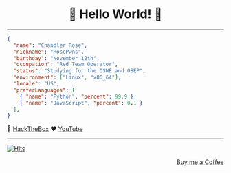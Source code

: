 <div align="center">

# 🤗 Hello World! 🤗

</div>

---

```json
{
  "name": "Chandler Rose",
  "nickname": "RosePwns",
  "birthday": "November 12th",
  "occupation": "Red Team Operator",
  "status": "Studying for the OSWE and OSEP",
  "environment": ["Linux", "x86_64"],
  "locale": "US",
  "preferLanguages": [
    { "name": "Python", "percent": 99.9 },
    { "name": "JavaScript", "percent": 0.1 }
  ],
}
```
<div align="left">

👾 [HackTheBox](https://app.hackthebox.com/profile/badges/1055111)  ♥️  [YouTube](https://www.youtube.com/channel/UCmX-WqhGSMDbBSs9nHjF-wA)

---

<div align="left">

[![Hits](https://hits.seeyoufarm.com/api/count/incr/badge.svg?url=https%3A%2F%2Fgithub.com%2FRosePwns&count_bg=%235EBA18&title_bg=%23353333&icon=&icon_color=%23E7E7E7&title=hits&edge_flat=false)](https://hits.seeyoufarm.com)
</div>

<div align="right">

[Buy me a Coffee](https://www.buymeacoffee.com/crose)
</div>
